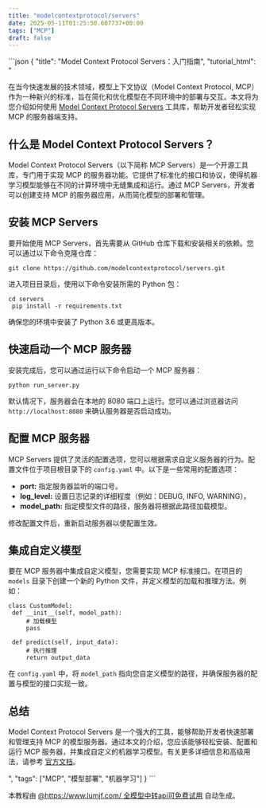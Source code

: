 ```yaml
---
title: "modelcontextprotocol/servers"
date: 2025-05-11T01:25:50.607737+00:00
tags: ["MCP"]
draft: false
---
```


<p>```json
{
  "title": "Model Context Protocol Servers：入门指南",
  "tutorial_html": "<p>在当今快速发展的技术领域，模型上下文协议（Model Context Protocol, MCP）作为一种新兴的标准，旨在简化和优化模型在不同环境中的部署与交互。本文将为您介绍如何使用 <a href='https://github.com/modelcontextprotocol/servers'>Model Context Protocol Servers</a> 工具库，帮助开发者轻松实现 MCP 的服务器端支持。</p> <h2>什么是 Model Context Protocol Servers？</h2> <p>Model Context Protocol Servers（以下简称 MCP Servers）是一个开源工具库，专门用于实现 MCP 的服务器功能。它提供了标准化的接口和协议，使得机器学习模型能够在不同的计算环境中无缝集成和运行。通过 MCP Servers，开发者可以创建支持 MCP 的服务器应用，从而简化模型的部署和管理。</p> <h2>安装 MCP Servers</h2> <p>要开始使用 MCP Servers，首先需要从 GitHub 仓库下载和安装相关的依赖。您可以通过以下命令克隆仓库：</p> <pre><code>git clone https://github.com/modelcontextprotocol/servers.git</code></pre> <p>进入项目目录后，使用以下命令安装所需的 Python 包：</p> <pre><code>cd servers <br> pip install -r requirements.txt</code></pre> <p>确保您的环境中安装了 Python 3.6 或更高版本。</p> <h2>快速启动一个 MCP 服务器</h2> <p>安装完成后，您可以通过运行以下命令启动一个 MCP 服务器：</p> <pre><code>python run_server.py</code></pre> <p>默认情况下，服务器会在本地的 8080 端口上运行。您可以通过浏览器访问 <code>http://localhost:8080</code> 来确认服务器是否启动成功。</p> <h2>配置 MCP 服务器</h2> <p>MCP Servers 提供了灵活的配置选项，您可以根据需求自定义服务器的行为。配置文件位于项目根目录下的 <code>config.yaml</code> 中。以下是一些常用的配置选项：</p> <ul> <li><strong>port:</strong> 指定服务器监听的端口号。</li> <li><strong>log_level:</strong> 设置日志记录的详细程度（例如：DEBUG, INFO, WARNING）。</li> <li><strong>model_path:</strong> 指定模型文件的路径，服务器将根据此路径加载模型。</li> </ul> <p>修改配置文件后，重新启动服务器以使配置生效。</p> <h2>集成自定义模型</h2> <p>要在 MCP 服务器中集成自定义模型，您需要实现 MCP 标准接口。在项目的 <code>models</code> 目录下创建一个新的 Python 文件，并定义模型的加载和推理方法。例如：</p> <pre><code>class CustomModel: <br> def __init__(self, model_path): <br> &nbsp;&nbsp;&nbsp;&nbsp;# 加载模型 <br> &nbsp;&nbsp;&nbsp;&nbsp;pass <br> <br> def predict(self, input_data): <br> &nbsp;&nbsp;&nbsp;&nbsp;# 执行推理 <br> &nbsp;&nbsp;&nbsp;&nbsp;return output_data</code></pre> <p>在 <code>config.yaml</code> 中，将 <code>model_path</code> 指向您自定义模型的路径，并确保服务器的配置与模型的接口实现一致。</p> <h2>总结</h2> <p>Model Context Protocol Servers 是一个强大的工具，能够帮助开发者快速部署和管理支持 MCP 的模型服务器。通过本文的介绍，您应该能够轻松安装、配置和运行 MCP 服务器，并集成自定义的机器学习模型。有关更多详细信息和高级用法，请参考 <a href='https://github.com/modelcontextprotocol/servers'>官方文档</a>。</p>",
  "tags": ["MCP", "模型部署", "机器学习"]
}
```</p><p>本教程由 <a href="https://www.lumjf.com/" target="_blank">@https://www.lumjf.com/ 全模型中转api可免费试用</a> 自动生成。</p>